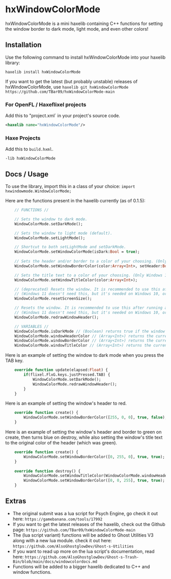 # hxWindowColorMode

hxWindowColorMode is a mini haxelib containing C++ functions for setting the window border to dark mode, light mode, and even other colors!

## Installation
Use the following command to install hxWindowColorMode into your haxelib library:

`haxelib install hxWindowColorMode`

If you want to get the latest (but probably unstable) releases of hxWindowColorMode, use
`haxelib git hxWindowColorMode https://github.com/TBar09/hxWindowColorMode-main`

### For OpenFL / Haxeflixel projects
Add this to "project.xml` in your project's source code.
```xml
<haxelib name="hxWindowColorMode"/>
```
### Haxe Projects
Add this to `build.hxml`.
```hxml
-lib hxWindowColorMode
```

## Docs / Usage

To use the library, import this in a class of your choice:
`import hxwindowmode.WindowColorMode;`

Here are the functions present in the haxelib currently (as of 0.1.5):

```haxe
	// FUNCTIONS //

	// Sets the window to dark mode.
	WindowColorMode.setDarkMode();

	// Sets the window to light mode (default).
	WindowColorMode.setLightMode();

	// Shortcut to both setLightMode and setDarkMode.
	WindowColorMode.setWindowColorMode(isDark:Bool = true);
	
	// Sets the header and/or border to a color of your choosing. (Only Windows 11 supports this).
	WindowColorMode.setWindowBorderColor(color:Array<Int>, setHeader:Bool = true, setBorder:Bool = true);

	// Sets the title text to a color of your choosing. (Only Windows 11 supports this).
	WindowColorMode.setWindowTitleColor(color:Array<Int>);

	// (deprecated) Resets the window. It is recommended to use this after running any of the functions above so the effect is drawn immediately.
	// (Windows 11 doesn't need this, but it's needed on Windows 10, or else the effect won't take place until you unfocus/refocus the window).
	WindowColorMode.resetScreenSize();

	// Resets the window. It is recommended to use this after running any of the functions above so the effect is drawn immediately.
	// (Windows 11 doesn't need this, but it's needed on Windows 10, or else the effect won't take place until you unfocus/refocus the window).
	WindowColorMode.redrawWindowHeader();

	// VARIABLES //
	WindowColorMode.isDarkMode // (Boolean) returns true if the window is dark mode.
	WindowColorMode.windowHeaderColor // (Array<Int>) returns the current color of the header.
	WindowColorMode.windowBorderColor // (Array<Int>) returns the current color of the border.
	WindowColorMode.windowTitleColor // (Array<Int>) returns the current color of the title text.
```

Here is an example of setting the window to dark mode when you press the TAB key.
```haxe
	override function update(elapsed:Float) {
		if(flixel.FlxG.keys.justPressed.TAB) {
			WindowColorMode.setDarkMode();
			WindowColorMode.redrawWindowHeader();
		}
	}
```

Here is an example of setting the window's header to red.
```haxe
	override function create() {
		WindowColorMode.setWindowBorderColor([255, 0, 0], true, false);
	}
```

Here is an example of setting the window's header and border to green on create,
then turns blue on destroy, while also setting the window's title text to the original
color of the header (which was green).
```haxe
	override function create() {
		WindowColorMode.setWindowBorderColor([0, 255, 0], true, true);
	}
	
	override function destroy() {
		WindowColorMode.setWindowTitleColor(WindowColorMode.windowHeaderColor);
		WindowColorMode.setWindowBorderColor([0, 0, 255], true, true);
	}
```

## Extras

- The original submit was a lua script for Psych Engine, go check it out here: `https://gamebanana.com/tools/17992`
- If you want to get the latest releases of the haxelib, check out the Github page: `https://github.com/TBar09/hxWindowColorMode-main`
- The (lua script variant) functions will be added to Ghost Utilities V3 along with a new lua module. check it out here: `https://github.com/AlsoGhostglowDev/Ghost-s-Utilities`
- If you want to read up more on the lua script's documentation, read here: `https://github.com/AlsoGhostglowDev/Ghost-s-Trash-Bin/blob/main/docs/windowcolordocs.md`
- Functions will be added to a bigger haxelib dedicated to C++ and window functions.